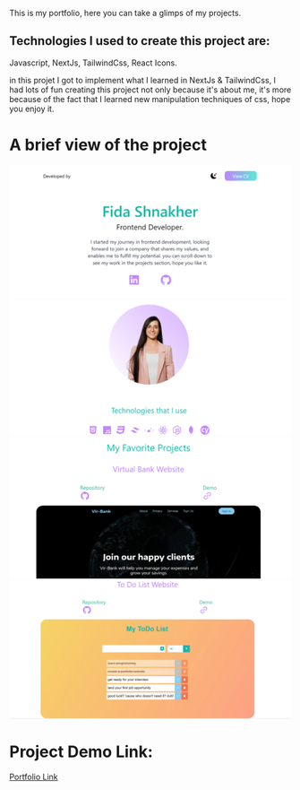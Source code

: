 This is my portfolio, here you can take a glimps of my projects.

## Technologies I used to create this project are:
Javascript, NextJs, TailwindCss, React Icons.

in this projet I got to implement what I learned in NextJs & TailwindCss, I had lots of fun creating this project not only because it's about me, it's more because of the fact that I learned new manipulation techniques of css, hope you enjoy it. 


# A brief view of the project

![Home](readme-images/portfolio-1.png)
![Technologies](readme-images/portfolio-2.png)
![Projects](readme-images/portfolio-3.png)
![Interview](readme-images/portfolio-4.png)



# Project Demo Link:
[Portfolio Link](https://fida-shnakher-portfolio.netlify.app/)
